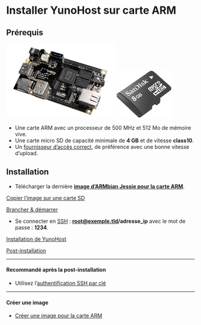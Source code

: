 # Installer YunoHost sur carte ARM

## Prérequis

<img src="/images/cubieboard2.png">
<img src="/images/micro-sd-card.jpg">

* Une carte ARM avec un processeur de 500 MHz et 512 Mo de mémoire vive.
* Une carte micro SD de capacité minimale de **4 GB** et de vitesse **class10**.
* Un [fournisseur d’accès correct](/isp_fr), de préférence avec une bonne vitesse d’upload.

## Installation

* Télécharger la dernière **[image d’ARMbian Jessie pour la carte ARM](http://www.armbian.com/download)**.

<a class="btn btn-lg btn-default" href="/copy_image_fr">Copier l’image sur une carte SD</a>

<a class="btn btn-lg btn-default" href="/plug_and_boot_fr">Brancher & démarrer</a>

* Se connecter en [SSH](ssh_fr) : **root@exemple.tld/adresse_ip** avec le mot de passe : **1234**.

<a class="btn btn-lg btn-default" href="/install_manually_fr">Installation de YunoHost</a>

<a class="btn btn-lg btn-default" href="/postinstall_fr">Post-installation</a>

---

#### Recommandé après la post-installation
* Utilisez l’[authentification SSH par clé](security_fr)

---

#### Créer une image
* [Créer une image pour la carte ARM](build_arm_image_en)

